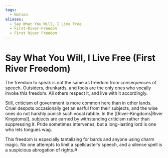 ```yaml
---
tags:
  - Notion
aliases:
  - Say What You Will, I Live Free
  - First-River-Freedom
  - First River Freedom
---
```

# Say What You Will, I Live Free (First River Freedom)
The freedom to speak is not the same as freedom from consequences of speech. Outsiders, drunkards, and fools are the only ones who vocally invoke this freedom. All others respect it, and live with it accordingly.

Still, criticism of government is more common here than in other lands. Cruel despots occasionally get an earful from their subjects, and the wise ones do not harshly punish such vocal rabble. In the [[River-Kingdoms|River Kingdoms]], subjects are earned by withstanding criticism rather than suppressing it. Pride sometimes intervenes, but a long-lasting lord is one who lets tongues wag.

This freedom is especially tantalizing for bards and anyone using charm magic. No one attempts to limit a spellcaster’s speech, and a silence spell is a suspicious abrogation of rights.# 